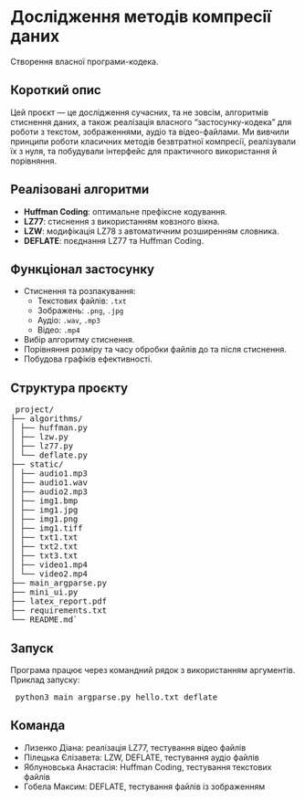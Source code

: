 # Дослiдження методiв компресiї даних
Cтворення власної програми-кодека.

## Короткий опис

Цей проєкт — це дослідження сучасних, та не зовсім, алгоритмів стиснення даних, а також реалізація власного “застосунку-кодека” для роботи з текстом, зображеннями, аудіо та відео-файлами. Ми вивчили принципи роботи класичних методів безвтратної компресії, реалізували їх з нуля, та побудували інтерфейс для практичного використання й порівняння.

## Реалізовані алгоритми

- **Huffman Coding**: оптимальне префіксне кодування.
- **LZ77**: стиснення з використанням ковзного вікна.
- **LZW**: модифікація LZ78 з автоматичним розширенням словника.
- **DEFLATE**: поєднання LZ77 та Huffman Coding.

## Функціонал застосунку

- Стиснення та розпакування:
  - Текстових файлів: `.txt`
  - Зображень: `.png`, `.jpg`
  - Аудіо: `.wav`, `.mp3`
  - Відео: `.mp4`
- Вибір алгоритму стиснення.
- Порівняння розміру та часу обробки файлів до та після стиснення.
- Побудова графіків ефективності.

## Структура проєкту
<pre> project/
├── algorithms/
│ ├── huffman.py
│ ├── lzw.py
│ ├── lz77.py
│ └── deflate.py
├── static/
│ ├── audio1.mp3
│ ├── audio1.wav
│ ├── audio2.mp3
│ ├── img1.bmp
│ ├── img1.jpg
│ ├── img1.png
│ ├── img1.tiff
│ ├── txt1.txt
│ ├── txt2.txt
│ ├── txt3.txt
│ ├── video1.mp4
│ └── video2.mp4
├── main_argparse.py
├── mini_ui.py
├── latex_report.pdf
├── requirements.txt
└── README.md` </pre>

## Запуск
Програма працює через командний рядок з використанням аргументів. Приклад запуску:

<pre> python3 main_argparse.py hello.txt deflate </pre>

## Команда
- Лизенко Діана: реалізація LZ77, тестування відео файлів
- Пілецька Єлізавета: LZW, DEFLATE, тестування аудіо файлів
- Яблуновська Анастасія: Huffman Coding, тестування текстових файлів
- Гобела Максим: DEFLATE, тестування файлів із зображенням

